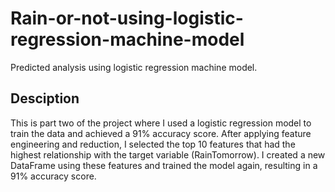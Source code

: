 # Rain-or-not-using-logistic-regression-machine-model
Predicted analysis using logistic regression machine model. 

## Desciption
This is part two of the project where I used a logistic regression model to train the data and achieved a 91% accuracy score. After applying feature engineering and reduction, I selected the top 10 features that had the highest relationship with the target variable (RainTomorrow). I created a new DataFrame using these features and trained the model again, resulting in a 91% accuracy score.
